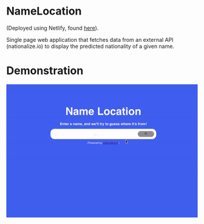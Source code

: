 # NameLocation

(Deployed using Netlify, found [here](https://namelocation.netlify.app/)).

Single page web application that fetches data from an external API (nationalize.io) to display the predicted nationality of a given name.

# Demonstration

![](https://github.com/nathandrapeza/NameLocation/blob/main/demonstration.gif)
